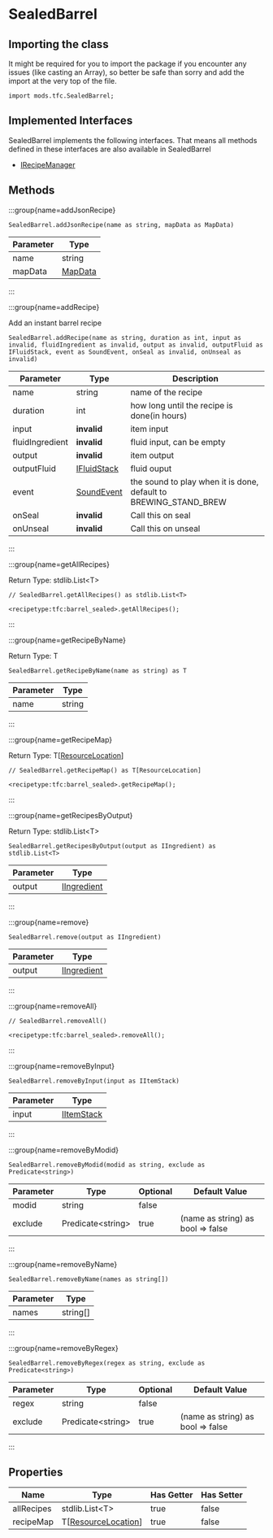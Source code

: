 # SealedBarrel

## Importing the class

It might be required for you to import the package if you encounter any issues (like casting an Array), so better be safe than sorry and add the import at the very top of the file.
```zenscript
import mods.tfc.SealedBarrel;
```


## Implemented Interfaces
SealedBarrel implements the following interfaces. That means all methods defined in these interfaces are also available in SealedBarrel

- [IRecipeManager](/vanilla/api/recipe/manager/IRecipeManager)

## Methods

:::group{name=addJsonRecipe}

```zenscript
SealedBarrel.addJsonRecipe(name as string, mapData as MapData)
```

| Parameter |                 Type                 |
|-----------|--------------------------------------|
| name      | string                               |
| mapData   | [MapData](/vanilla/api/data/MapData) |


:::

:::group{name=addRecipe}

Add an instant barrel recipe

```zenscript
SealedBarrel.addRecipe(name as string, duration as int, input as invalid, fluidIngredient as invalid, output as invalid, outputFluid as IFluidStack, event as SoundEvent, onSeal as invalid, onUnseal as invalid)
```

|    Parameter    |                    Type                     |                           Description                            |
|-----------------|---------------------------------------------|------------------------------------------------------------------|
| name            | string                                      | name of the recipe                                               |
| duration        | int                                         | how long until the recipe is done(in hours)                      |
| input           | **invalid**                                 | item input                                                       |
| fluidIngredient | **invalid**                                 | fluid input, can be empty                                        |
| output          | **invalid**                                 | item output                                                      |
| outputFluid     | [IFluidStack](/forge/api/fluid/IFluidStack) | fluid ouput                                                      |
| event           | [SoundEvent](/vanilla/api/sound/SoundEvent) | the sound to play when it is done, default to BREWING_STAND_BREW |
| onSeal          | **invalid**                                 | Call this on seal                                                |
| onUnseal        | **invalid**                                 | Call this on unseal                                              |


:::

:::group{name=getAllRecipes}

Return Type: stdlib.List&lt;T&gt;

```zenscript
// SealedBarrel.getAllRecipes() as stdlib.List<T>

<recipetype:tfc:barrel_sealed>.getAllRecipes();
```

:::

:::group{name=getRecipeByName}

Return Type: T

```zenscript
SealedBarrel.getRecipeByName(name as string) as T
```

| Parameter |  Type  |
|-----------|--------|
| name      | string |


:::

:::group{name=getRecipeMap}

Return Type: T[[ResourceLocation](/vanilla/api/resource/ResourceLocation)]

```zenscript
// SealedBarrel.getRecipeMap() as T[ResourceLocation]

<recipetype:tfc:barrel_sealed>.getRecipeMap();
```

:::

:::group{name=getRecipesByOutput}

Return Type: stdlib.List&lt;T&gt;

```zenscript
SealedBarrel.getRecipesByOutput(output as IIngredient) as stdlib.List<T>
```

| Parameter |                        Type                        |
|-----------|----------------------------------------------------|
| output    | [IIngredient](/vanilla/api/ingredient/IIngredient) |


:::

:::group{name=remove}

```zenscript
SealedBarrel.remove(output as IIngredient)
```

| Parameter |                        Type                        |
|-----------|----------------------------------------------------|
| output    | [IIngredient](/vanilla/api/ingredient/IIngredient) |


:::

:::group{name=removeAll}

```zenscript
// SealedBarrel.removeAll()

<recipetype:tfc:barrel_sealed>.removeAll();
```

:::

:::group{name=removeByInput}

```zenscript
SealedBarrel.removeByInput(input as IItemStack)
```

| Parameter |                    Type                    |
|-----------|--------------------------------------------|
| input     | [IItemStack](/vanilla/api/item/IItemStack) |


:::

:::group{name=removeByModid}

```zenscript
SealedBarrel.removeByModid(modid as string, exclude as Predicate<string>)
```

| Parameter |          Type           | Optional |           Default Value           |
|-----------|-------------------------|----------|-----------------------------------|
| modid     | string                  | false    |                                   |
| exclude   | Predicate&lt;string&gt; | true     | (name as string) as bool => false |


:::

:::group{name=removeByName}

```zenscript
SealedBarrel.removeByName(names as string[])
```

| Parameter |   Type   |
|-----------|----------|
| names     | string[] |


:::

:::group{name=removeByRegex}

```zenscript
SealedBarrel.removeByRegex(regex as string, exclude as Predicate<string>)
```

| Parameter |          Type           | Optional |           Default Value           |
|-----------|-------------------------|----------|-----------------------------------|
| regex     | string                  | false    |                                   |
| exclude   | Predicate&lt;string&gt; | true     | (name as string) as bool => false |


:::


## Properties

|    Name    |                             Type                              | Has Getter | Has Setter |
|------------|---------------------------------------------------------------|------------|------------|
| allRecipes | stdlib.List&lt;T&gt;                                          | true       | false      |
| recipeMap  | T[[ResourceLocation](/vanilla/api/resource/ResourceLocation)] | true       | false      |

